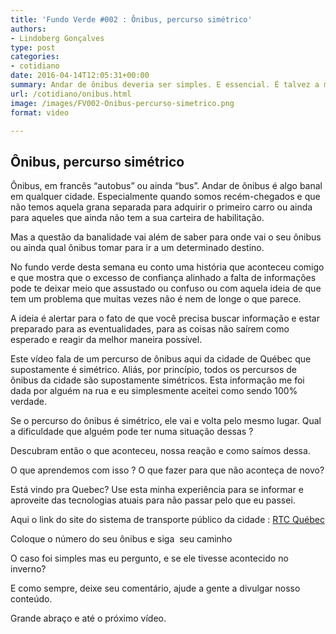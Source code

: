 ```yaml
---
title: 'Fundo Verde #002 : Ônibus, percurso simétrico'
authors:
- Lindoberg Gonçalves
type: post
categories:
- cotidiano
date: 2016-04-14T12:05:31+00:00
summary: Andar de ônibus deveria ser simples. E essencial. É talvez a maneira mais fácil de conhecer uma cidade nova. Mas e quando você não toma todas as precauções devidas, como por exemplo conhecer o percurso ?
url: /cotidiano/onibus.html
image: /images/FV002-Onibus-percurso-simetrico.png
format: video

---
```

## Ônibus, percurso simétrico

Ônibus, em francês &#8220;autobus&#8221; ou ainda &#8220;bus&#8221;. Andar de ônibus é algo banal em qualquer cidade. Especialmente quando somos recém-chegados e que não temos aquela grana separada para adquirir o primeiro carro ou ainda para aqueles que ainda não tem a sua carteira de habilitação.

Mas a questão da banalidade vai além de saber para onde vai o seu ônibus ou ainda qual ônibus tomar para ir a um determinado destino.

No fundo verde desta semana eu conto uma história que aconteceu comigo e que mostra que o excesso de confiança alinhado a falta de informações pode te deixar meio que assustado ou confuso ou com aquela ideia de que tem um problema que muitas vezes não é nem de longe o que parece.

A ideia é alertar para o fato de que você precisa buscar informação e estar preparado para as eventualidades, para as coisas não saírem como esperado e reagir da melhor maneira possível.

Este vídeo fala de um percurso de ônibus aqui da cidade de Québec que supostamente é simétrico. Aliás, por princípio, todos os percursos de ônibus da cidade são supostamente simétricos. Esta informação me foi dada por alguém na rua e eu simplesmente aceitei como sendo 100% verdade.

Se o percurso do ônibus é simétrico, ele vai e volta pelo mesmo lugar. Qual a dificuldade que alguém pode ter numa situação dessas ?

Descubram então o que aconteceu, nossa reação e como saímos dessa.

O que aprendemos com isso ? O que fazer para que não aconteça de novo?

Está vindo pra Quebec? Use esta minha experiência para se informar e aproveite das tecnologias atuais para não passar pelo que eu passei.

Aqui o link do site do sistema de transporte público da cidade : <a href="http://www.rtcquebec.ca" target="_blank">RTC Québec</a>

Coloque o número do seu ônibus e siga  seu caminho

O caso foi simples mas eu pergunto, e se ele tivesse acontecido no inverno?

E como sempre, deixe seu comentário, ajude a gente a divulgar nosso conteúdo.

Grande abraço e até o próximo vídeo.